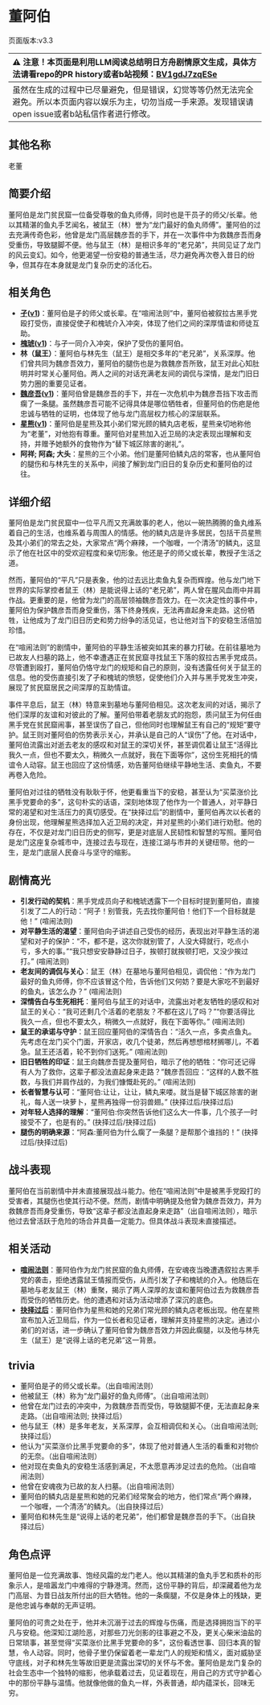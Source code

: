 # 董阿伯
页面版本:v3.3
 

| :warning: 注意！本页面是利用LLM阅读总结明日方舟剧情原文生成，具体方法请看repo的PR history或者b站视频：[BV1gdJ7zqESe](https://www.bilibili.com/video/BV1gdJ7zqESe/)         |
|:----------------------------|
| 虽然在生成的过程中已尽量避免，但是错误，幻觉等等仍然无法完全避免。所以本页面内容以娱乐为主，切勿当成一手来源。发现错误请open issue或者b站私信作者进行修改。|



## 其他名称
老董
## 简要介绍
董阿伯是龙门贫民窟一位备受尊敬的鱼丸师傅，同时也是干员孑的师父/长辈。他以其精湛的鱼丸手艺闻名，被鼠王（林）誉为“龙门最好的鱼丸师傅”。董阿伯的过去充满传奇色彩，他曾是龙门高层魏彦吾的手下，并在一次事件中为救魏彦吾而身受重伤，导致腿脚不便。他与鼠王（林）是相识多年的“老兄弟”，共同见证了龙门的风云变幻。如今，他更渴望一份安稳的普通生活，尽力避免再次卷入昔日的纷争，但其存在本身就是龙门复杂历史的活化石。
## 相关角色
-   **[孑](char_272_strong.md)([v1](../chars/char_272_strong.md))**：董阿伯是孑的师父或长辈。在“喧闹法则”中，董阿伯被叙拉古黑手党殴打受伤，直接促使孑和槐琥介入冲突，体现了他们之间的深厚情谊和师徒互助。
-   **[槐琥](char_243_waaifu.md)([v1](../chars/char_243_waaifu.md))**：与孑一同介入冲突，保护了受伤的董阿伯。
-   **林（鼠王）**：董阿伯与林先生（鼠王）是相交多年的“老兄弟”，关系深厚。他们曾共同为魏彦吾效力，董阿伯的腿伤也是为救魏彦吾所致，鼠王对此心知肚明并时常关心董阿伯。两人之间的对话充满老友间的调侃与深情，是龙门旧日势力圈的重要见证者。
-   **[魏彦吾](extended_char_wei_yan_wu.md)([v1](../chars/extended_char_wei_yan_wu.md))**：董阿伯曾是魏彦吾的手下，并在一次危机中为魏彦吾挡下攻击而瘸了一条腿。虽然魏彦吾可能不记得具体是哪位牺牲者，但董阿伯的伤疤是他忠诚与牺牲的证明，也体现了他与龙门高层权力核心的深层联系。
-   **[星熊](char_136_hsguma.md)([v1](../chars/char_136_hsguma.md))**：董阿伯是星熊及其小弟们常光顾的鳞丸店老板，星熊亲切地称他为“老董”，对他抱有尊重。董阿伯对星熊加入近卫局的决定表现出理解和支持，并赠予她额外的食物作为“替下城区除害的谢礼”。
-   **阿祥; 阿森; 大头**：星熊的三个小弟。他们是董阿伯鳞丸店的常客，也从董阿伯的腿伤和与林先生的关系中，间接了解到龙门旧日的复杂历史和董阿伯的过往。
## 详细介绍
董阿伯是龙门贫民窟中一位平凡而又充满故事的老人，他以一碗热腾腾的鱼丸维系着自己的生活，也维系着与周围人的情感。他的鳞丸店是许多居民，包括干员星熊及其小弟们的常去之处，大家常点“两个麻辣，一个咖喱，一个清汤”的鳞丸，这显示了他在社区中的受欢迎程度和亲切形象。他还是孑的师父或长辈，教授孑生活之道。

然而，董阿伯的“平凡”只是表象，他的过去远比卖鱼丸复杂而辉煌。他与龙门地下世界的实际掌控者鼠王（林）是能说得上话的“老兄弟”，两人曾在腥风血雨中并肩作战。更重要的是，他曾为龙门的高层领袖魏彦吾效力。在一次决定性的事件中，董阿伯为保护魏彦吾而身受重伤，落下终身残疾，无法再直起身来走路。这份牺牲，让他成为了龙门旧日历史和势力纷争的活见证，也让他对当下的安稳生活倍加珍惜。

在“喧闹法则”的剧情中，董阿伯的平静生活被突如其来的暴力打破。在前往墓地为已故友人扫墓的路上，他不幸遭遇正在贫民窟寻找鼠王下落的叙拉古黑手党成员。尽管遭到殴打，董阿伯仍恪守龙门的规矩和自己的原则，没有透露任何关于鼠王的信息。他的受伤直接引发了孑和槐琥的愤怒，促使他们介入并与黑手党发生冲突，展现了贫民窟居民之间深厚的互助情谊。

事件平息后，鼠王（林）特意来到墓地与董阿伯相见。这次老友间的对话，揭示了他们深厚的友谊和对彼此的了解。董阿伯带着老朋友式的抱怨，质问鼠王为何任由黑手党在贫民窟闹事，甚至误伤了自己，但他同时也理解鼠王有自己的“规矩”要守护。鼠王则对董阿伯的伤势表示关心，并承认是自己的人“误伤”了他。在对话中，董阿伯流露出对逝去老友的感叹和对鼠王的深切关怀，甚至调侃着让鼠王“活得比我久一点，但也不要太久，稍微久一点就好，我在下面等你”，这份生死相托的情谊令人动容。鼠王也回应了这份情感，劝告董阿伯继续平静地生活、卖鱼丸，不要再卷入危险。

董阿伯对过往的牺牲没有耿耿于怀，他更看重当下的安稳，甚至认为“买菜涨价比黑手党要命的多”，这句朴实的话语，深刻地体现了他作为一个普通人，对平静日常的渴望和对生活压力的真切感受。在“抉择过后”的剧情中，董阿伯再次以长者的身份出现，他理解星熊选择加入近卫局的决定，并对星熊的小弟们进行劝慰。他的存在，不仅是对龙门旧日历史的侧写，更是对底层人民韧性和智慧的写照。董阿伯是龙门这座复杂城市中，连接过去与现在，连接江湖与市井的关键纽带。他的一生，是龙门底层人民奋斗与坚守的缩影。
## 剧情高光
-   **引发行动的契机**：黑手党成员向孑和槐琥透露下一个目标时提到董阿伯，直接引发了二人的行动：“阿孑！别管我，先去找你董阿伯！他们下一个目标就是他！” (喧闹法则)
-   **对平静生活的渴望**：董阿伯向孑讲述自己受伤的经历，表现出对平静生活的渴望和对孑的保护：“不，都不是，这次你就别管了，人没大碍就行，吃点小亏，多大的事。”“我只想安安静静过日子，挨顿打就挨顿打吧，又没少挨过打。” (喧闹法则)
-   **老友间的调侃与关心**：鼠王（林）在墓地与董阿伯相见，调侃他：“作为龙门最好的鱼丸师傅，你不应该冒这个险，告诉他们又何妨？要是大家吃不到最好的鱼丸，该怎么办？” (喧闹法则)
-   **深情告白与生死相托**：董阿伯与鼠王的对话中，流露出对老友牺牲的感叹和对鼠王的关心：“我可还剩几个活着的老朋友？不都在这儿了吗？”“你要活得比我久一点，但也不要太久，稍微久一点就好，我在下面等你。” (喧闹法则)
-   **鼠王的承诺与守护**：鼠王回应董阿伯的深情告白：“活久一点，多卖点鱼丸。先考虑在龙门买个门面，开家店，收几个徒弟，然后再想想棺材搁哪儿，不着急。鼠王还活着，轮不到你们送死。” (喧闹法则)
-   **旧日牺牲的印证**：鼠王向魏彦吾提及董阿伯，暗示了他的牺牲：“你可还记得有人为了救你，这辈子都没法直起身来走路？”魏彦吾回应：“这样的人数不胜数，与我们并肩作战的，为我们慷慨赴死的。” (喧闹法则)
-   **长者智慧与认可**：“董阿伯:让让，让让，鳞丸来喽。就当是替下城区除害的谢礼，每人送一块萝卜，星熊再独得一份羽兽翅。” (抉择过后/抉择过后)
-   **对年轻人选择的理解**：“董阿伯:你突然告诉他们这么大一件事，几个孩子一时接受不了，也是有的。” (抉择过后/抉择过后)
-   **腿伤的明确来源**：“阿森:董阿伯为什么瘸了一条腿？是帮那个谁挡的！” (抉择过后/抉择过后)
## 战斗表现
董阿伯在当前剧情中并未直接展现战斗能力。他在“喧闹法则”中是被黑手党殴打的受害者，其腿伤也使其行动不便。然而，剧情中明确提及他曾为魏彦吾效力，并为救魏彦吾而身受重伤，导致“这辈子都没法直起身来走路”（出自喧闹法则），暗示他过去曾活跃于危险的场合并具备一定能力。但具体战斗表现未直接描述。
## 相关活动
-   **[喧闹法则](../stories/act5d0.md)**：董阿伯作为龙门贫民窟的鱼丸师傅，在安魂夜当晚遭遇叙拉古黑手党的袭击，拒绝透露鼠王情报而受伤，从而引发了孑和槐琥的介入。他随后在墓地与老友鼠王（林）重聚，揭示了两人深厚的友谊和董阿伯过去为救魏彦吾而受伤的牺牲历史。他的遭遇和对话为活动增添了深沉的底色。
-   **[抉择过后](../stories/story_hsguma_set_1.md)**：董阿伯作为星熊和她的兄弟们常光顾的鳞丸店老板出现。他在星熊宣布加入近卫局后，作为一位长者和见证者，理解并支持星熊的决定。通过小弟们的对话，进一步确认了董阿伯曾为魏彦吾效力并因此瘸腿，以及他与林先生（鼠王）是“说得上话的老兄弟”这一背景。
## trivia
-   董阿伯是孑的师父或长辈。（出自喧闹法则）
-   他被鼠王（林）称为“龙门最好的鱼丸师傅”。（出自喧闹法则）
-   他曾在龙门过去的冲突中，为救魏彦吾而受伤，导致腿脚不便，无法直起身来走路。（出自喧闹法则; 抉择过后）
-   他与鼠王（林）是多年老友，关系深厚，会互相调侃和关心。（出自喧闹法则; 抉择过后）
-   他认为“买菜涨价比黑手党要命的多”，体现了他对普通人生活的看重和对物价的无奈。（出自喧闹法则）
-   他对现在卖鱼丸的安稳生活感到满足，不太愿意再涉足过去的危险。（出自喧闹法则）
-   他曾在安魂夜为已故的友人扫墓。（出自喧闹法则）
-   董阿伯的鳞丸店是星熊和她的兄弟们经常聚会的地方，他们常点“两个麻辣，一个咖喱，一个清汤”的鳞丸。（出自抉择过后）
-   董阿伯和林先生是“说得上话的老兄弟”，他们都曾是魏彦吾的手下。（出自抉择过后）
## 角色点评
董阿伯是一位充满故事、饱经风霜的龙门老人。他以其精湛的鱼丸手艺和质朴的形象示人，是喧嚣龙门中难得的宁静港湾。然而，这份平静的背后，却深藏着他为龙门高层、为昔日战友所付出的巨大牺牲。他的一条瘸腿，不仅是身体上的残缺，更是他忠诚与奉献的无声证明。

董阿伯的可贵之处在于，他并未沉溺于过去的辉煌与伤痛，而是选择拥抱当下的平凡与安稳。他深知江湖险恶，对那些刀光剑影的往事避之不及，更关心柴米油盐的日常琐事，甚至觉得“买菜涨价比黑手党要命的多”，这份看透世事、回归本真的智慧，令人动容。同时，他骨子里仍保留着老一辈龙门人的规矩和情义，面对威胁坚守底线，对孑和林先生等故旧更是流露出深切的关怀与不舍。董阿伯是龙门复杂的社会生态中一个独特的缩影，他承载着过去，见证着现在，用自己的方式守护着心中的那份平静与温情。他就像他做的鱼丸一样，外表普通，却内蕴深长，回味无穷。